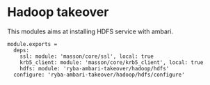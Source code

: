 
# Hadoop takeover

This modules aims at installing HDFS service with ambari.

    module.exports =
      deps:
        ssl: module: 'masson/core/ssl', local: true
        krb5_client: module: 'masson/core/krb5_client', local: true
        hdfs: module: 'ryba-ambari-takeover/hadoop/hdfs'
      configure: 'ryba-ambari-takeover/hadoop/hdfs/configure'
